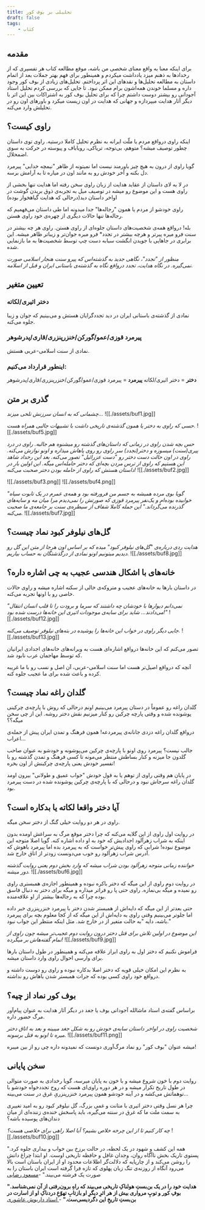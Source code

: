 ```yaml
---
title: تحلیلی بر بوف کور
draft: false
tags:
    - کتاب
---
```

## مقدمه
برای اینکه معنا به واقع معنای شخصی من باشه، موقع مطالعه کتاب هر تفسیری که از رخدادها به ذهنم میزد یادداشت میکردم و همینطور برای فهم بهتر جملات بعد از اتمام داستان به مطالعه تحلیل‌ها و نقدهای این اثر پرداختم.
تحلیل‌های زیادی از بوف کور وجود داره و مسلما خوندن همه‌اشون برام ممکن نبود. تا جایی که بررسی کردم تحلیل استاد آجودانی رو بیشتر دوست داشتم چرا که برای تحلیل بوف کور به اشتراکات بین این اثر با دیگر آثار هدایت میپردازه و جهانی که هدایت در اون زیست میکرد و باورهای اون رو در تحلیلش وارد می‌کنه.
## راوی کیست؟
اینکه راوی درواقع مردم یا ملّت ایرانه به نظرم تحلیل کاملا درستیه. راوی توی داستان چطور توصیف میشه؟
متوهم، بی‌توجه، تریاکی، رویاباف و پیوسته در حرکت به سوی اضمحلال.

گویا راوی از درون به هیچ چیز باورمند نیست اما نمیتونه از ظاهر "نیمچه خدایی" پیرمرد دل بکنه و آخر خودش رو به مانند اون در میاره تا به آرامش برسه.

در لا به لای داستان از عقاید هدایت از زبان راوی سخن رفته اما هدایت تنها بخشی از راوی هست و این موضوع رو میشه در توصیف میل به تجربه‌ی ذوق بریدن گوشت در اواخر داستان دید(درحالی که هدایت گیاهخوار بوده)

راوی خودشو از مردم یا همون "رجاله‌ها" جدا میدونه اما طی داستان می‌فهمیم که رجاله‌ها تنها حالات دیگری از چهره‌ی خود راوی هستن.

بله! درواقع همه‌ی شخصیت‌های داستان جلوه‌ای از راوی هستن. راوی هر چه بیشتر در سنت فرو میره پیرتر و هرچه بیشتر در تجدد* فرو میره جوان‌تر و زیباتر ظاهر میشه.
این برابری در جاهایی با جویدن انگشت سبابه دست چپ توسط شخصیت‌ها به ما بازنمایی شده.

*منظور از "تجدد"، نگاهی جدید به گذشته‌اس که پیرو سنت هنجار اسلامی صورت نمی‌گیره. در نگاه هدایت، تجدد درواقع نگاه به گذشته‌ی باستانی ایران و قبل از اسلامه.*
## تعیین متغیر
### دختر اثیری/لکاته
نمادی از گذشته‌ی باستانی ایران در دید تجددگرایان هستش و می‌بینیم که جوان و زیبا جلوه می‌کنه.
### پیرمرد قوزی/عمو/گورکن/خنزرپنزری/قاری/پدرشوهر
نمادی از سنت اسلامی-عربی هستش.
### اینطور قرارداد می‌کنیم:
**دختر** = دختر اثیری/لکاته
**پیرمرد** = پیرمرد قوزی/عمو/گورکن/خنزرپنزری/قاری/پدرشوهر
## گذری بر متن
*چشمانی که به انسان سرزنش تلخی میزند...*
![[./assets/buf1.jpg]]

*حسی که راوی به دختر یا همون گذشته‌ی تاریخی داشت با تشبیهات جالبی همراه هست.*
![[./assets/buf5.jpg]]

*حس بچه شدن راوی در زمانی که داستان‌های گذشته رو میشنوه هم جالبه.
راوی در درد پیری(سنت) میسوزه و دختر(تجدد) سر راوی رو روی پاهاش میذاره و اونو نوازش می‌کنه. راوی در اون حالت دست دختر رو "دست عزرائیل" تصور می‌کنه.
بعد این رخداد شاهد این هستیم که راوی از ترس مردن بچه‌ای که دختر حامله‌اس میگه.
این اولین بار در داستان هستش که راوی از حامله بودن دختر صحبت می‌کنه!*
![[./assets/buf2.jpg]]

![[./assets/buf3.png]]
![[./assets/buf4.png]]

*"گویا بوی مرده همیشه به جسم من فرورفته بود و همه‌ی عمرم در یک تابوت سیاه خوابیده بوده‌ام و یک‌نفر پیرمرد قوزی که صورتش را نمی‌دیدم مرا میان مه و سایه‌های گذرنده می‌گرداند."
این جمله کاملا شفاف از سیطره‌ی سنت بر جامعه‌ی ما صحبت می‌کنه.*
![[./assets/buf7.jpg]]
## گل‌های نیلوفر کبود نماد چیست؟
*هدایت ردی درباره‌ی "گل‌های نیلوفر کبود" میده که بر اساس اون هرجا از متن این گل رو دیدیم میتونیم اونو نمادی از درگذشتگان به حساب بیاریم.*
![[./assets/buf8.jpg]]
## خانه‌های با اشکال هندسی عجیب به چی اشاره داره؟
در داستان بارها به خانه‌های عجیب و متروکه‌ی خالی از سکنه اشاره میشه و راوی حالات خاصی رو با اونها تجربه می‌کنه.

*"نمی‌دانم دیوارها با خودشان چه داشتند که سرما و برودت را تا قلب انسان انتقال می‌دادند... شاید برای سایه‌ی موجودات اثیری این خانه‌ها درست شده بود!"*
![[./assets/buf12.jpg]]

*جایی دیگر راوی در خواب این خانه‌ها را پوشیده در بته‌های نیلوفر توصیف می‌کنه.*
![[./assets/buf13.jpg]]

تصور می‌کنم که این خانه‌ها درواقع اشاره‌ای هست به ویرانه‌های خانه‌های اجدادی ایرانیان که توسط مهاجمان عرب نابود شد.

آنچه که درواقع اصیل‌تر هست اما سنت اسلامی-عربی، آن اصل و نسب رو با ما غریبه کرده و باعث شده برای ما عجیب جلوه کنه.
## گلدان راغه نماد چیست؟
گلدان راغه رو عموماً در دستان پیرمرد می‌بینیم اونم درحالی که روش با پارچه‌ی چرکینی پوشونده شده و وقتی پارچه چرکین رو کنار میزنیم نقش دختر روشه. این از چی سخن میگه؟؟

درواقع گلدان راغه دزدی جانانه‌ی پیرمردعه!
همون فرهنگ و تمدن ایران پیش از حمله‌ی اعراب...

جالب نیست؟ پیرمرد روی اونو با پارچه‌ی چرکین می‌پوشونه و خودشو به عنوان صاحب گلدون جا میزنه و کنار بساطش منتظر می‌مونه تا کسی فرهنگ و تمدن گذشته رو با تفسیر خودش یعنی پارچه‌ی چرکینش از اون بخره!

در پایان هم وقتی راوی از توهم یا به قول خودش "خواب عمیق و طولانی" بیرون اومد گلدان راغه سرجاش نبود و درحالی که با پارچه‌ی چرکین پوشونده شده در دست پیرمرد بود.
## آیا دختر واقعا لکاته یا بدکاره است؟
راوی در هر دو روایت خیلی گنگ از دختر سخن میگه.

در روایت اول راوی از این گلایه می‌کنه که چرا دختر موقع مرگ به سراغش اومده بدون اینکه به شراب زهرآلود اجدادیش که خود به او داده اشاره کنه. گویا اصلا متوجه این موضوع نبوده!
شرابی که راوی پیش‌تر خواست که به پیرمرد بده اما پیرمرد باهوش که آدرس شراب زهرآلود رو خوب می‌دونست زودتر از اتاق خارج شد.

*خواننده زمانی متوجه زهرآلود بودن شراب میشه که وارد بخش دوم یعنی روایت گذشته دور میشه.*
![[./assets/buf6.jpg]]

در روایت دوم راوی از این میگه که دختر باکره نبوده و همینطور اجازه‌ی همبستری راوی رو نمیده و میگه بی‌نمازه.
راوی حتی پا رو فراتر میذاره و میگه برای دختر به دنبال فاسق بوده چرا که به رجاله‌ها بیشتر از او علاقه‌منده.

حتی بعدتر از این میگه که دایه‌اش از همبستر شدن دختر با پیرمرد خنزرپنزری خبر داده اما جلوتر می‌بینیم وقتی راوی به دایه‌اش از این میگه که از کجا معلوم بچه برای پیرمرد باشه، دایه "به حالت متغیر از در خارج شد. مثل اینکه منتظر این جواب نبود."

*این موضوع در اولین تلاش برای قتل دختر درون روایت دوم عجیب‌تر میشه چون راوی از تمام گفته‌هاش بر میگرده!*
![[./assets/buf9.jpg]]

فراموش نکنیم که دختر اول به راوی ابراز علاقه می‌کنه و همینطور در طول داستان بارها برای وارسی احوال راوی وارد داستان میشه.

به نظرم این امکان خیلی قویه که دختر اصلا بدکاره نبوده و راوی رو دوست داشته و درواقع خود راوی کسی بوده که جرات همبستر شدن باهاش رو نداشته.

## بوف کور نماد از چیه؟
براساس گفته‌ی استاد ماشالله آجودانی بوف یا جغد در دیگر آثار هدایت به عنوان پیام‌آور مرگ حضور داره.

*شخصیت راوی در اواخر داستان سایه‌ی خودش رو به شکل جغد میبینه و بعد به اتاق دختر میره تا اونو به قتل برسونه.*
![[./assets/buf11.png]]

میشه عنوان "بوف کور" رو نماد مرگ‌آوری دونست که نمیدونه داره چی رو از بین میبره!
## سخن پایانی
روایت دوم با خون شروع میشه و با خون به پایان میرسه، گویا رخدادی به صورت متوالی در طول تاریخ تکرار میشه و در هر دوره راوی‌ای هست که روح تجددخواه خودشو با توهماتش می‌کشه و در آینه خودشو همون پیرمرد خنزرپنزریِ غرق در سنت می‌بینه...

چرا هر نسل وقتی دختر اثیری با متانت و غمی بزرگ، گل نیلوفر کبود رو به امید تغییری به سمت ملت ما که غرق در سنته می‌گیره، باید پاسخش خنده‌ی زننده‌ای از میان دندان‌های پوسیده باشه؟

*چه کار کنیم تا از این چرخه خلاص بشیم؟ آیا اصلا راهی برای خلاصی هست؟*
![[./assets/buf10.jpg]]

"همه این کشف و شهود در یک لحظه، در حالت برزخ بین خواب و بیداری جلوه کرد. پستوی تاریک بخش ناآگاه روان، وجدان غافل و حافظه تاریخی اوست. او ابتدا چراغ دانش را روشن می‌کند و از چارپایه که دلالت‌گر اطلاعات محدود او از ایران باستان است بالا می‌رود آنگاه از روزنه‌ی تنگ زبان پهلوی که تازه فرا گرفته است ایران باستان را به صورت یک فرشته می‌بیند."
-[مسعود رضایی](http://adabiatdastani.rozblog.com/post/5 ) 

**"هدایت خود را در یک بن‌بستِ هولناکِ تاریخی می‌بیند که راهِ برون‌رفتی از آن نمی‌شناسد. بوفِ کور و توپِ مرواری بیش از هر اثرِ دیگرِ او بازتابِ تهوّعِ دردناکِ او از اسارت در بن‌بستِ تاریخِ این دگردیسی‌ست."**
-[ استاد داریوش عاشوری](https://vinesh.ir/%D9%85%D8%B9%D9%85%D9%91%D8%A7%DB%8C%D9%90-%D8%A8%D9%88%D9%81%D9%90-%DA%A9%D9%88%D8%B1/)